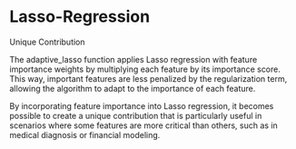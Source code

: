 # Lasso-Regression
Unique Contribution

The adaptive_lasso function applies Lasso regression with feature importance weights by multiplying each feature by its importance score. This way, important features are less penalized by the regularization term, allowing the algorithm to adapt to the importance of each feature.

By incorporating feature importance into Lasso regression, it becomes possible to create a unique contribution that is particularly useful in scenarios where some features are more critical than others, such as in medical diagnosis or financial modeling.
